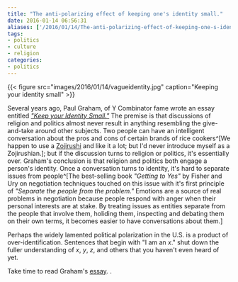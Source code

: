 ```yaml
---
title: "The anti-polarizing effect of keeping one's identity small."
date: 2016-01-14 06:56:31
aliases: ['/2016/01/14/The-anti-polarizing-effect-of-keeping-one-s-identity-small/']
tags:
- politics
- culture
- religion
categories:
- politics
---
```

{{< figure src="images/2016/01/14/vagueidentity.jpg" caption="Keeping your identity small" >}}

Several years ago, Paul Graham, of Y Combinator fame wrote an essay entitled [_"Keep your Identity Small."_](http://www.paulgraham.com/identity.html) The premise is that discussions of religion and politics almost never result in anything resembling the give-and-take around other subjects. Two people can have an intelligent conversation about the pros and cons of certain brands of rice cookers^[We happen to use a [Zojirushi](https://www.zojirushi.com/app/category/rice-cookers) and like it a lot; but I'd never introduce myself as a Zojirushian.]; but if the discussion turns to religion or politics, it's essentially over. Graham's conclusion is that religion and politics both engage a person's identity. Once a conversation turns to identity, it's hard to separate issues from people^[The best-selling book _"Getting to Yes"_ by Fisher and Ury on negotiation techniques touched on this issue with it's first principle of _"Separate the people from the problem."_ Emotions are a source of real problems in negotiation because people respond with anger when their personal interests are at stake. By treating issues as entities separate from the people that involve them, holiding them, inspecting and debating them on their own terms, it becomes easier to have conversations about them.]

Perhaps the widely lamented political polarization in the U.S. is a product of over-identification. Sentences that begin with "I am an _x_." shut down the fuller understanding of _x_, _y_, _z_, and others that you haven't even heard of yet.

Take time to read Graham's [essay](http://www.paulgraham.com/identity.html).
.
